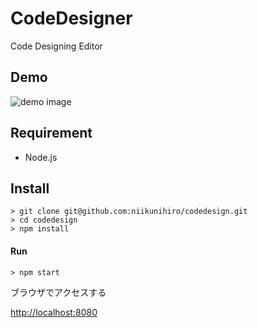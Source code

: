 CodeDesigner
====

Code Designing Editor

## Demo

![demo image](https://raw.githubusercontent.com/niikunihiro/codedesign/6e5f18b908184e196409771c0a36bc797afd4c63/CodeDesign.gif)

## Requirement

- Node.js

## Install

```
> git clone git@github.com:niikunihiro/codedesign.git
> cd codedesign
> npm install
```

#### Run

```
> npm start
```

ブラウザでアクセスする

[http://localhost:8080](http://localhost:8080)
